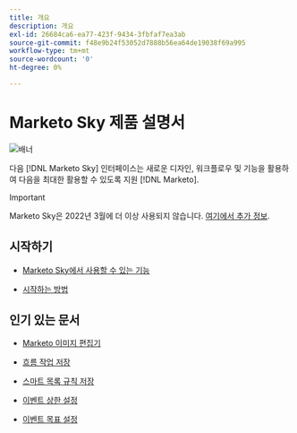```yaml
---
title: 개요
description: 개요
exl-id: 26684ca6-ea77-423f-9434-3fbfaf7ea3ab
source-git-commit: f48e9b24f53052d7888b56ea64de19038f69a995
workflow-type: tm+mt
source-wordcount: '0'
ht-degree: 0%

---
```


# Marketo Sky 제품 설명서

![배너](/help/sky/assets/images/alt-sky-banner.png)

다음 [!DNL Marketo Sky] 인터페이스는 새로운 디자인, 워크플로우 및 기능을 활용하여 다음을 최대한 활용할 수 있도록 지원 [!DNL Marketo].

>[!IMPORTANT]
>
>Marketo Sky은 2022년 3월에 더 이상 사용되지 않습니다. [여기에서 추가 정보](https://nation.marketo.com/t5/the-next-generation-experience/marketo-sky-deprecation-notice/ba-p/320115#M33).

## 시작하기

* [Marketo Sky에서 사용할 수 있는 기능](/help/sky/marketo-sky-features.md)

* [시작하는 방법](/help/sky/how-to-enable-roles-for-marketo-sky.md)

## 인기 있는 문서

* [Marketo 이미지 편집기](/help/sky/marketo-image-editor.md)

* [흐름 작업 저장](/help/sky/save-flow-actions.md)

* [스마트 목록 규칙 저장](/help/sky/save-smart-list-rules.md)

* [이벤트 상한 설정](/help/sky/setting-an-event-cap.md)

* [이벤트 목표 설정](/help/sky/setting-event-goals.md)
